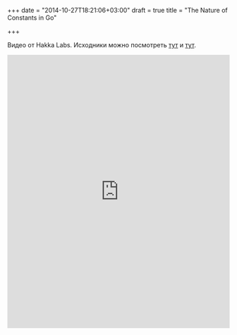 +++
date = "2014-10-27T18:21:06+03:00"
draft = true
title = "The Nature of Constants in Go"

+++

<p>Видео от&nbsp;Hakka Labs. Исходники можно посмотреть <a href="https://github.com/ArdanStudios/gotraining/tree/master/01-language_syntax/04-constants">тут</a> и <a href="https://github.com/ArdanStudios/gotraining/tree/master/01-language_syntax/05-type_conversions">тут</a>.</p>
 <iframe width="100%" height="620" src="https://www.youtube.com/embed/ZUCHMAoOgUQ" frameborder="0" allowfullscreen></iframe>